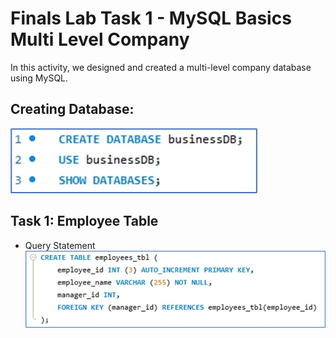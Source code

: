 # Finals Lab Task 1 - MySQL Basics Multi Level Company
In this activity, we designed and created a multi-level company database using MySQL.

## Creating Database:
![screenshot](/Images/Database.jfif)

## Task 1: Employee Table
- Query Statement
![screenshot](/Images/Task1.jfif)
